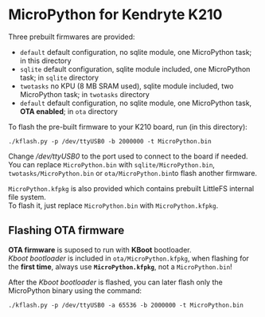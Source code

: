 # MicroPython for Kendryte K210


Three prebuilt firmwares are provided:

* `default` default configuration, no sqlite module, one MicroPython task; in this directory
* `sqlite`  default configuration, sqlite module included, one MicroPython task; in `sqlite` directory
* `twotasks`  no KPU (8 MB SRAM used), sqlite module included, two MicroPython task; in `twotasks` directory
* `default` default configuration, no sqlite module, one MicroPython task, **OTA enabled**; in `ota` directory

To flash the pre-built firmware to your K210 board, run (in this directory):

```
./kflash.py -p /dev/ttyUSB0 -b 2000000 -t MicroPython.bin
```

Change */dev/ttyUSB0* to the port used to connect to the board if needed.<br>
You can replace `MicroPython.bin` with `sqlite/MicroPython.bin`, `twotasks/MicroPython.bin` or `ota/MicroPython.bin`to flash another firmware.

`MicroPython.kfpkg` is also provided which contains prebuilt LittleFS internal file system.<br>
To flash it, just replace `MicroPython.bin` with `MicroPython.kfpkg`.


## Flashing OTA firmware

**OTA firmware** is suposed to run with **KBoot** bootloader.<br>
_Kboot bootloader_ is included in `ota/MicroPython.kfpkg`, when flashing for the **first time**, always use **`MicroPython.kfpkg`**, not a `MicroPython.bin`!<br>

After the _Kboot bootloader_ is flashed, you can later flash only the MicroPython binary using the command:

```
./kflash.py -p /dev/ttyUSB0 -a 65536 -b 2000000 -t MicroPython.bin
```
